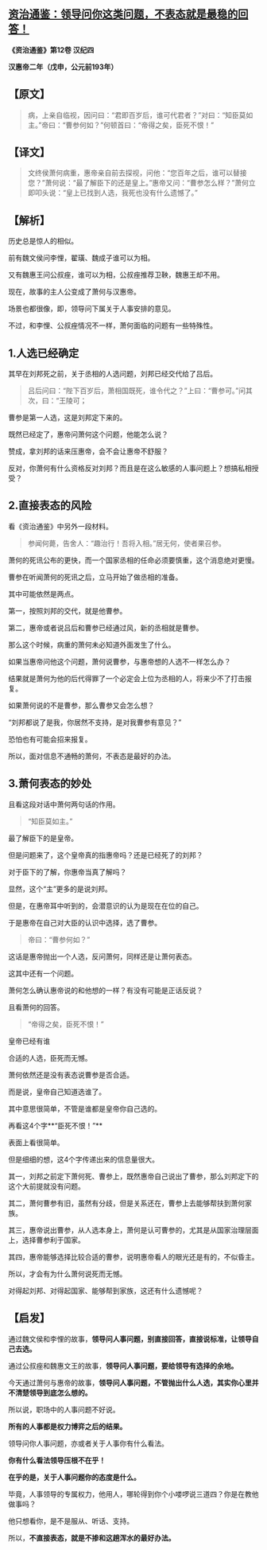 ## [资治通鉴：领导问你这类问题，不表态就是最稳的回答！](https://zhuanlan.zhihu.com/p/266497962)

 

**《资治通鉴》第12卷 汉纪四**

**汉惠帝二年（戊申，公元前193年）**



## **【原文】**

> 病，上亲自临视，因问曰：“君即百岁后，谁可代君者？”对曰：“知臣莫如主。”帝曰：“曹参何如？”何顿首曰：“帝得之矣，臣死不恨！”



## **【译文】**

> 文终侯萧何病重，惠帝亲自前去探视，问他：“您百年之后，谁可以替接您？”萧何说：“最了解臣下的还是皇上。”惠帝又问：“曹参怎么样？”萧何立即叩头说：“皇上已找到人选，我死也没有什么遗憾了。”

## **【解析】**

历史总是惊人的相似。

前有魏文侯问李悝，翟璜、魏成子谁可以为相。

又有魏惠王问公叔痤，谁可以为相，公叔痤推荐卫鞅，魏惠王却不用。

现在，故事的主人公变成了萧何与汉惠帝。

场景也都很像，即，领导问下属关于人事安排的意见。

不过，和李悝、公叔痤情况不一样，萧何面临的问题有一些特殊性。

## **1.人选已经确定**

其早在刘邦死之前，关于丞相的人选问题，刘邦已经交代给了吕后。

> 吕后问曰：“陛下百岁后，萧相国既死，谁令代之？”上曰：“曹参可。”问其次，曰：“王陵可；

曹参是第一人选，这是刘邦定下来的。

既然已经定了，惠帝问萧何这个问题，他能怎么说？

赞成，拿刘邦的话来压惠帝，会不会让惠帝不舒服？

反对，你萧何有什么资格反对刘邦？而且是在这么敏感的人事问题上？想搞私相授受？

## **2.直接表态的风险**

看《资治通鉴》中另外一段材料。

> 参闻何薨，告舍人：“趣治行！吾将入相。”居无何，使者果召参。

萧何的死讯公布的更快，而一个国家丞相的任命必须要慎重，这个消息绝对更慢。

曹参在听闻萧何的死讯之后，立马开始了做丞相的准备。

其中可能依然是两点。

第一，按照刘邦的交代，就是他曹参。

第二，惠帝或者说吕后和曹参已经通过风，新的丞相就是曹参。

那么这个时候，病重的萧何未必知道外面发生了什么。

如果当惠帝问他这个问题，萧何说曹参，与惠帝想的人选不一样怎么办？

结果就是萧何为他的后代得罪了一个必定会上位为丞相的人，将来少不了打击报复。

如果萧何说的不是曹参，那么曹参又会怎么想？

“刘邦都说了是我，你居然不支持，是对我曹参有意见？”

恐怕也有可能会招来报复。

所以，面对信息不通畅的萧何，不表态是最好的办法。

## **3.萧何表态的妙处**

且看这段对话中萧何两句话的作用。

> “知臣莫如主。”

最了解臣下的是皇帝。

但是问题来了，这个皇帝真的指惠帝吗？还是已经死了的刘邦？

对于臣下的了解，你惠帝当真了解吗？

显然，这个“主”更多的是说刘邦。

但是，在惠帝耳中听到的，会潜意识的认为是现在在位的自己。

于是惠帝在自己对大臣的认识中选择，选了曹参。

> 帝曰：“曹参何如？”

这话是惠帝抛出一个人选，反问萧何，同样还是让萧何表态。

这其中还有一个问题。

萧何怎么确认惠帝说的和他想的一样？有没有可能是正话反说？

且看萧何的回答。

> “帝得之矣，臣死不恨！”

皇帝已经有谁

合适的人选，臣死而无憾。

萧何依然还是没有表态说曹参是否合适。

而是说，皇帝自己知道选谁了。

其中意思很简单，不管是谁都是皇帝你自己选的。

再看这4个字**“臣死不恨！”**

表面上看很简单。

但是细细的想，这4个字传递出来的信息量很大。

其一，刘邦之前定下萧何死、曹参上，既然惠帝自己说出了曹参，那么刘邦定下的这个大前提就没有问题。

其二，萧何曹参有旧，虽然有分歧，但是关系还在，曹参上去能够帮扶到萧何家族。

其三，惠帝说出曹参，从人选本身上，萧何是认可曹参的，尤其是从国家治理层面上，选择曹参利于国家。

其四，惠帝能够选择比较合适的曹参，说明惠帝看人的眼光还是有的，不似昏主。

所以，才会有为什么萧何说死而无憾。

对得起刘邦、对得起国家、能够帮到家族，这还有什么遗憾呢？

## **【启发】**

通过魏文侯和李悝的故事，**领导问人事问题，别直接回答，直接说标准，让领导自己去选。**

通过公叔痤和魏惠文王的故事，**领导问人事问题，要给领导有选择的余地。**

今天通过萧何与惠帝的故事，**领导问人事问题，不管抛出什么人选，其实你心里并不清楚领导到底怎么想的。**

所以说，职场中的人事问题不好说。

**所有的人事都是权力博弈之后的结果。**

领导问你人事问题，亦或者关于人事你有什么看法。

**你有什么看法领导压根不在乎！**

**在乎的是，关于人事问题你的态度是什么。**

毕竟，人事领导的专属权力，他用人，哪轮得到你个小喽啰说三道四？你是在教他做事吗？

他只想看你，是不是服从、听话、支持。

所以，**不直接表态，就是不掺和这趟浑水的最好办法。**
